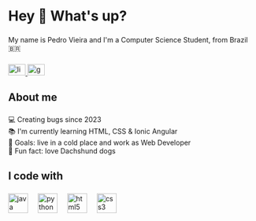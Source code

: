<h1 align="left">Hey 👋 What's up?</h1>

###

<p align="left">My name is Pedro Vieira and I'm a Computer Science Student, from Brazil 🇧🇷</p>

###

<div align="left">
  <a href="https://www.linkedin.com/in/pedrovieira2809/" target="_blank">
    <img src="https://raw.githubusercontent.com/maurodesouza/profile-readme-generator/master/src/assets/icons/social/linkedin/default.svg" width="35" height="23" alt="linkedin logo"  />
  </a>
  <a href="mailto:pedrovsx2004@gmail.com" target="_blank">
    <img src="https://raw.githubusercontent.com/maurodesouza/profile-readme-generator/master/src/assets/icons/social/gmail/default.svg" width="35" height="23" alt="gmail logo"  />
  </a>
</div>

###

<h2 align="left">About me</h2>

###

<p align="left">💻 Creating bugs since 2023<br>📚 I'm currently learning HTML, CSS & Ionic Angular<br>🎯 Goals: live in a cold place and work as Web Developer<br>🎲 Fun fact: love Dachshund dogs</p>

###

<h2 align="left">I code with</h2>

###

<div align="left">
  <img src="https://cdn.jsdelivr.net/gh/devicons/devicon/icons/java/java-original.svg" height="40" alt="java logo"  />
  <img width="12" />
  <img src="https://cdn.jsdelivr.net/gh/devicons/devicon/icons/python/python-original.svg" height="40" alt="python logo"  />
  <img width="12" />
  <img src="https://cdn.jsdelivr.net/gh/devicons/devicon/icons/html5/html5-original.svg" height="40" alt="html5 logo"  />
  <img width="12" />
  <img src="https://cdn.jsdelivr.net/gh/devicons/devicon/icons/css3/css3-original.svg" height="40" alt="css3 logo"  />
</div>

###
